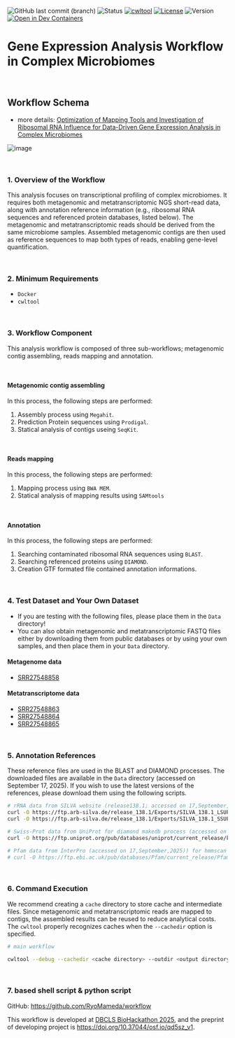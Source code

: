 
![GitHub last commit (branch)](https://img.shields.io/github/last-commit/RyoMameda/workflow_cwl/main)
![Status](https://img.shields.io/badge/status-development-yellow)
[![cwltool](https://img.shields.io/badge/cwltool-3.1.20250110105449-success)](https://github.com/common-workflow-language/cwltool/releases/tag/3.1.20250110105449)
[![License](https://img.shields.io/badge/License-MIT-blue.svg)](./LICENSE)
![Version](https://img.shields.io/badge/version-1.0-brightgreen)
[![Open in Dev Containers](https://img.shields.io/static/v1?label=Dev%20Containers&message=python3.11&color=blue&logo=docker)](https://github.com/yonesora56/plant2human/tree/main/.devcontainer)

# Gene Expression Analysis Workflow in Complex Microbiomes

&nbsp;

## Workflow Schema 
- more details: [Optimization of Mapping Tools and Investigation of Ribosomal RNA Influence for Data-Driven Gene Expression Analysis in Complex Microbiomes](https://doi.org/10.3390/microorganisms13050995)

![image](./image/microorganisms-13-00995-g001.png)

&nbsp;

### 1. Overview of the Workflow

This analysis focuses on transcriptional profiling of complex microbiomes. It requires both metagenomic and metatranscriptomic NGS short-read data, along with annotation reference information (e.g., ribosomal RNA sequences and referenced protein databases, listed below). The metagenomic and metatranscriptomic reads should be derived from the same microbiome samples. Assembled metagenomic contigs are then used as reference sequences to map both types of reads, enabling gene-level quantification.

&nbsp;

### 2. Minimum Requirements

- `Docker`
- `cwltool`

&nbsp;

### 3. Workflow Component

This analysis workflow is composed of three sub-workflows; metagenomic contig assembling, reads mapping and annotation. 

&nbsp;

#### Metagenomic contig assembling

In this process, the following steps are performed:


1. Assembly process using `Megahit`. 
2. Prediction Protein sequences using `Prodigal`.
3. Statical analysis of contigs useing `SeqKit`.

&nbsp;

#### Reads mapping

In this process, the following steps are performed:

1. Mapping process using `BWA MEM`.
2. Statical analysis of mapping results using `SAMtools`

&nbsp;

#### Annotation

In this process, the following steps are performed:

1. Searching contaminated ribosomal RNA sequences using `BLAST`.
2. Searching referenced proteins using `DIAMOND`.
3. Creation GTF formated file contained annotation informations.

&nbsp;

### 4. Test Dataset and Your Own Dataset

- If you are testing with the following files, please place them in the `Data` directory!
- You can also obtain metagenomic and metatranscriptomic FASTQ files either by downloading them from public databases or by using your own samples, and then place them in your `Data` directory.

#### Metagenome data

- [SRR27548858](https://www.ncbi.nlm.nih.gov/sra/?term=SRR27548858)

#### Metatranscriptome data

- [SRR27548863](https://www.ncbi.nlm.nih.gov/sra/?term=SRR27548863)
- [SRR27548864](https://www.ncbi.nlm.nih.gov/sra/?term=SRR27548864)
- [SRR27548865](https://www.ncbi.nlm.nih.gov/sra/?term=SRR27548865)

&nbsp;

### 5. Annotation References

These reference files are used in the BLAST and DIAMOND processes. The downloaded files are available in the `Data` directory (accessed on September 17, 2025). If you wish to use the latest versions of the references, please download them using the following scripts.

```bash
# rRNA data from SILVA website (release138.1; accessed on 17,September,2025)
curl -O https://ftp.arb-silva.de/release_138.1/Exports/SILVA_138.1_LSUParc_tax_silva.fasta.gz
curl -O https://ftp.arb-silva.de/release_138.1/Exports/SILVA_138.1_SSUParc_tax_silva.fasta.gz

# Swiss-Prot data from UniProt for diamond makedb process (accessed on 17,September,2025)
curl -O https://ftp.uniprot.org/pub/databases/uniprot/current_release/knowledgebase/complete/uniprot_sprot.fasta.gz

# Pfam data from InterPro (accessed on 17,September,2025)) for hmmscan proess. Appling HMMER process in this workflow is on going, however this process takes time. This step will be optional.
# curl -O https://ftp.ebi.ac.uk/pub/databases/Pfam/current_release/Pfam-A.hmm.gz
```

&nbsp;

### 6. Command Execution

We recommend creating a `cache` directory to store cache and intermediate files. Since metagenomic and metatranscriptomic reads are mapped to contigs, the assembled results can be reused to reduce analytical costs. The `cwltool` properly recognizes caches when the `--cachedir` option is specified.

```bash
# main workflow

cwltool --debug --cachedir <cache directory> --outdir <output directory> ./Worlkflow/main_w.cwl ./config/main_w.yml

```

&nbsp;

### 7. based shell script & python script

GitHub: https://github.com/RyoMameda/workflow

This workflow is developed at [DBCLS BioHackathon 2025](https://github.com/dbcls/bh25/), and the preprint of developing project is https://doi.org/10.37044/osf.io/qd5sz_v1.
